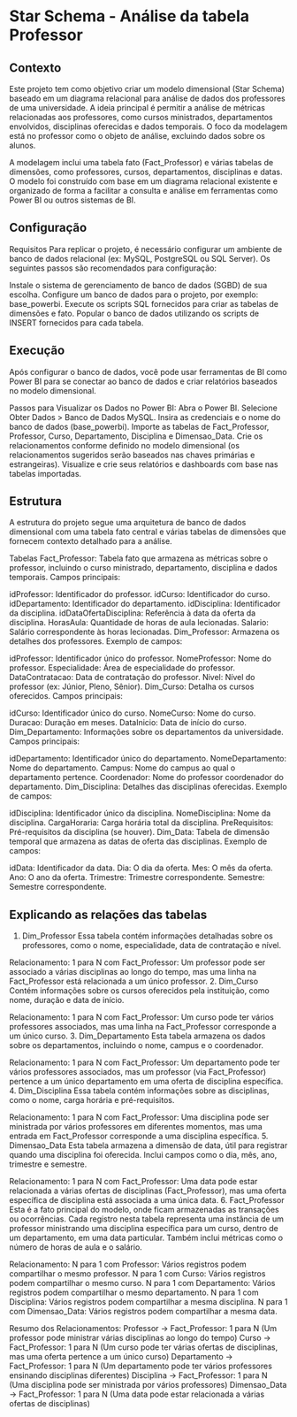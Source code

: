 # Star Schema - Análise da tabela Professor 

## Contexto
Este projeto tem como objetivo criar um modelo dimensional (Star Schema) baseado em um diagrama relacional para análise de dados dos professores de uma universidade. A ideia principal é permitir a análise de métricas relacionadas aos professores, como cursos ministrados, departamentos envolvidos, disciplinas oferecidas e dados temporais. O foco da modelagem está no professor como o objeto de análise, excluindo dados sobre os alunos.

A modelagem inclui uma tabela fato (Fact_Professor) e várias tabelas de dimensões, como professores, cursos, departamentos, disciplinas e datas. O modelo foi construído com base em um diagrama relacional existente e organizado de forma a facilitar a consulta e análise em ferramentas como Power BI ou outros sistemas de BI.

## Configuração
Requisitos
Para replicar o projeto, é necessário configurar um ambiente de banco de dados relacional (ex: MySQL, PostgreSQL ou SQL Server). Os seguintes passos são recomendados para configuração:

Instale o sistema de gerenciamento de banco de dados (SGBD) de sua escolha.
Configure um banco de dados para o projeto, por exemplo: base_powerbi.
Execute os scripts SQL fornecidos para criar as tabelas de dimensões e fato.
Popular o banco de dados utilizando os scripts de INSERT fornecidos para cada tabela.

## Execução
Após configurar o banco de dados, você pode usar ferramentas de BI como Power BI para se conectar ao banco de dados e criar relatórios baseados no modelo dimensional.

Passos para Visualizar os Dados no Power BI:
Abra o Power BI.
Selecione Obter Dados > Banco de Dados MySQL.
Insira as credenciais e o nome do banco de dados (base_powerbi).
Importe as tabelas de Fact_Professor, Professor, Curso, Departamento, Disciplina e Dimensao_Data.
Crie os relacionamentos conforme definido no modelo dimensional (os relacionamentos sugeridos serão baseados nas chaves primárias e estrangeiras).
Visualize e crie seus relatórios e dashboards com base nas tabelas importadas.

## Estrutura
A estrutura do projeto segue uma arquitetura de banco de dados dimensional com uma tabela fato central e várias tabelas de dimensões que fornecem contexto detalhado para a análise.

Tabelas
Fact_Professor: Tabela fato que armazena as métricas sobre o professor, incluindo o curso ministrado, departamento, disciplina e dados temporais. Campos principais:

idProfessor: Identificador do professor.
idCurso: Identificador do curso.
idDepartamento: Identificador do departamento.
idDisciplina: Identificador da disciplina.
idDataOfertaDisciplina: Referência à data da oferta da disciplina.
HorasAula: Quantidade de horas de aula lecionadas.
Salario: Salário correspondente às horas lecionadas.
Dim_Professor: Armazena os detalhes dos professores. Exemplo de campos:

idProfessor: Identificador único do professor.
NomeProfessor: Nome do professor.
Especialidade: Área de especialidade do professor.
DataContratacao: Data de contratação do professor.
Nivel: Nível do professor (ex: Júnior, Pleno, Sênior).
Dim_Curso: Detalha os cursos oferecidos. Campos principais:

idCurso: Identificador único do curso.
NomeCurso: Nome do curso.
Duracao: Duração em meses.
DataInicio: Data de início do curso.
Dim_Departamento: Informações sobre os departamentos da universidade. Campos principais:

idDepartamento: Identificador único do departamento.
NomeDepartamento: Nome do departamento.
Campus: Nome do campus ao qual o departamento pertence.
Coordenador: Nome do professor coordenador do departamento.
Dim_Disciplina: Detalhes das disciplinas oferecidas. Exemplo de campos:

idDisciplina: Identificador único da disciplina.
NomeDisciplina: Nome da disciplina.
CargaHoraria: Carga horária total da disciplina.
PreRequisitos: Pré-requisitos da disciplina (se houver).
Dim_Data: Tabela de dimensão temporal que armazena as datas de oferta das disciplinas. Exemplo de campos:

idData: Identificador da data.
Dia: O dia da oferta.
Mes: O mês da oferta.
Ano: O ano da oferta.
Trimestre: Trimestre correspondente.
Semestre: Semestre correspondente.

## Explicando as relações das tabelas

1. Dim_Professor
Essa tabela contém informações detalhadas sobre os professores, como o nome, especialidade, data de contratação e nível.

Relacionamento:
1 para N com Fact_Professor: Um professor pode ser associado a várias disciplinas ao longo do tempo, mas uma linha na Fact_Professor está relacionada a um único professor.
2. Dim_Curso
Contém informações sobre os cursos oferecidos pela instituição, como nome, duração e data de início.

Relacionamento:
1 para N com Fact_Professor: Um curso pode ter vários professores associados, mas uma linha na Fact_Professor corresponde a um único curso.
3. Dim_Departamento
Esta tabela armazena os dados sobre os departamentos, incluindo o nome, campus e o coordenador.

Relacionamento:
1 para N com Fact_Professor: Um departamento pode ter vários professores associados, mas um professor (via Fact_Professor) pertence a um único departamento em uma oferta de disciplina específica.
4. Dim_Disciplina
Essa tabela contém informações sobre as disciplinas, como o nome, carga horária e pré-requisitos.

Relacionamento:
1 para N com Fact_Professor: Uma disciplina pode ser ministrada por vários professores em diferentes momentos, mas uma entrada em Fact_Professor corresponde a uma disciplina específica.
5. Dimensao_Data
Esta tabela armazena a dimensão de data, útil para registrar quando uma disciplina foi oferecida. Inclui campos como o dia, mês, ano, trimestre e semestre.

Relacionamento:
1 para N com Fact_Professor: Uma data pode estar relacionada a várias ofertas de disciplinas (Fact_Professor), mas uma oferta específica de disciplina está associada a uma única data.
6. Fact_Professor
Esta é a fato principal do modelo, onde ficam armazenadas as transações ou ocorrências. Cada registro nesta tabela representa uma instância de um professor ministrando uma disciplina específica para um curso, dentro de um departamento, em uma data particular. Também inclui métricas como o número de horas de aula e o salário.

Relacionamento:
N para 1 com Professor: Vários registros podem compartilhar o mesmo professor.
N para 1 com Curso: Vários registros podem compartilhar o mesmo curso.
N para 1 com Departamento: Vários registros podem compartilhar o mesmo departamento.
N para 1 com Disciplina: Vários registros podem compartilhar a mesma disciplina.
N para 1 com Dimensao_Data: Vários registros podem compartilhar a mesma data.

Resumo dos Relacionamentos:
Professor -> Fact_Professor: 1 para N (Um professor pode ministrar várias disciplinas ao longo do tempo)
Curso -> Fact_Professor: 1 para N (Um curso pode ter várias ofertas de disciplinas, mas uma oferta pertence a um único curso)
Departamento -> Fact_Professor: 1 para N (Um departamento pode ter vários professores ensinando disciplinas diferentes)
Disciplina -> Fact_Professor: 1 para N (Uma disciplina pode ser ministrada por vários professores)
Dimensao_Data -> Fact_Professor: 1 para N (Uma data pode estar relacionada a várias ofertas de disciplinas)
